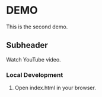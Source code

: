 # DEMO

This is the second demo. 

## Subheader

Watch YouTube video.

### Local Development
1. Open index.html in your browser.
